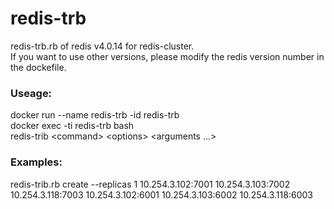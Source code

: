 # redis-trb
redis-trb.rb of redis v4.0.14 for redis-cluster.  
If you want to use other versions, please modify the redis version number in the dockefile.

### Useage:  
docker run --name redis-trb -id redis-trb  
docker exec -ti redis-trb bash  
redis-trib \<command\> \<options\> \<arguments ...\>

### Examples:  
redis-trib.rb create --replicas 1 10.254.3.102:7001 10.254.3.103:7002 10.254.3.118:7003 10.254.3.102:6001 10.254.3.103:6002 10.254.3.118:6003

